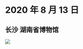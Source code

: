 # 2020 年 8 月 13 日

## 长沙 湖南省博物馆

![](http://r.photo.store.qq.com/psc?/V53zNsw50AU6SY3IaO3s4AEy7E0dV59G/TmEUgtj9EK6.7V8ajmQrEJHUPpwfIojpD3NIHEz7Y1BxyRfnEghq0ppFPHG8TNbTJhN8K3VD5AGPgfiGQhEIBsEgwHuyXMkE.iGHWHOQrgY!/r)
